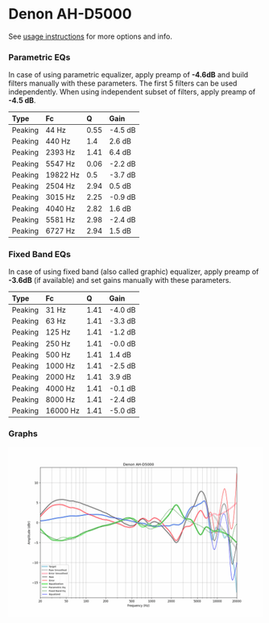 # Denon AH-D5000
See [usage instructions](https://github.com/jaakkopasanen/AutoEq#usage) for more options and info.

### Parametric EQs
In case of using parametric equalizer, apply preamp of **-4.6dB** and build filters manually
with these parameters. The first 5 filters can be used independently.
When using independent subset of filters, apply preamp of **-4.5 dB**.

| Type    | Fc       |    Q | Gain    |
|:--------|:---------|:-----|:--------|
| Peaking | 44 Hz    | 0.55 | -4.5 dB |
| Peaking | 440 Hz   | 1.4  | 2.6 dB  |
| Peaking | 2393 Hz  | 1.41 | 6.4 dB  |
| Peaking | 5547 Hz  | 0.06 | -2.2 dB |
| Peaking | 19822 Hz | 0.5  | -3.7 dB |
| Peaking | 2504 Hz  | 2.94 | 0.5 dB  |
| Peaking | 3015 Hz  | 2.25 | -0.9 dB |
| Peaking | 4040 Hz  | 2.82 | 1.6 dB  |
| Peaking | 5581 Hz  | 2.98 | -2.4 dB |
| Peaking | 6727 Hz  | 2.94 | 1.5 dB  |

### Fixed Band EQs
In case of using fixed band (also called graphic) equalizer, apply preamp of **-3.6dB**
(if available) and set gains manually with these parameters.

| Type    | Fc       |    Q | Gain    |
|:--------|:---------|:-----|:--------|
| Peaking | 31 Hz    | 1.41 | -4.0 dB |
| Peaking | 63 Hz    | 1.41 | -3.3 dB |
| Peaking | 125 Hz   | 1.41 | -1.2 dB |
| Peaking | 250 Hz   | 1.41 | -0.0 dB |
| Peaking | 500 Hz   | 1.41 | 1.4 dB  |
| Peaking | 1000 Hz  | 1.41 | -2.5 dB |
| Peaking | 2000 Hz  | 1.41 | 3.9 dB  |
| Peaking | 4000 Hz  | 1.41 | -0.1 dB |
| Peaking | 8000 Hz  | 1.41 | -2.4 dB |
| Peaking | 16000 Hz | 1.41 | -5.0 dB |

### Graphs
![](./Denon%20AH-D5000.png)